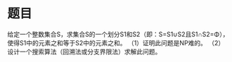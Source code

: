 题目
===========
给定一个整数集合S，求集合S的一个划分S1和S2（即：S=S1∪S2且S1∩S2=Φ），
 使得S1中的元素之和等于S2中的元素之和。
（1）证明此问题是NP难的。
（2）设计一个搜索算法（回溯法或分支界限法）求解此问题。
